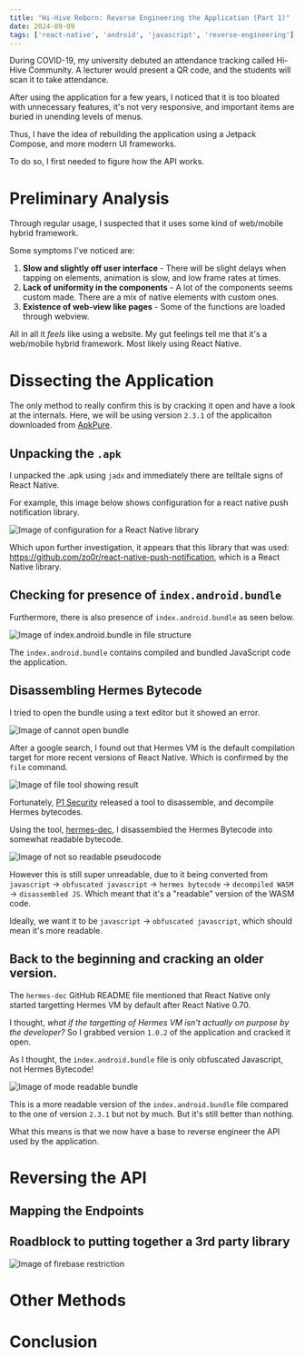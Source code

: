```yaml
---
title: "Hi-Hive Reborn: Reverse Engineering the Application (Part 1)"
date: 2024-09-09
tags: ['react-native', 'android', 'javascript', 'reverse-engineering']
---
```


During COVID-19, my university debuted an attendance tracking called Hi-Hive Community. A lecturer would present a QR code, and the students will scan it to take attendance.

After using the application for a few years, I noticed that it is too bloated with unnecessary features, it's not very responsive, and important items are buried in unending levels of menus.

Thus, I have the idea of rebuilding the application using a Jetpack Compose, and more modern UI frameworks.

To do so, I first needed to figure how the API works.

# Preliminary Analysis
Through regular usage, I suspected that it uses some kind of web/mobile hybrid framework. 

Some symptoms I've noticed are:
1. **Slow and slightly off user interface** - There will be slight delays when tapping on elements, animation is slow, and low frame rates at times.
2. **Lack of uniformity in the components** - A lot of the components seems custom made. There are a mix of native elements with custom ones.
3. **Existence of web-view like pages** - Some of the functions are loaded through webview.

All in all it _feels_ like using a website. My gut feelings tell me that it's a web/mobile hybrid framework. Most likely using React Native.

# Dissecting the Application
The only method to really confirm this is by cracking it open and have a look at the internals. Here, we will be using version `2.3.1` of the applicaiton downloaded from [ApkPure](https://apkpure.com/hi-hive-community/com.slc.hihive.community).

## Unpacking the `.apk`
I unpacked the .apk using `jadx` and immediately there are telltale signs of React Native.

For example, this image below shows configuration for a react native push notification library.

![Image of configuration for a React Native library](./images/reactnative_proof.png "Image of configuration for a React Native library")

Which upon further investigation, it appears that this library that was used: https://github.com/zo0r/react-native-push-notification, which is a React Native library.

## Checking for presence of `index.android.bundle`

Furthermore, there is also presence of `index.android.bundle` as seen below.

![Image of index.android.bundle in file structure](./images/reactnative_bundle_proof.png "Image of index.android.bundle in file structure")

The `index.android.bundle` contains compiled and bundled JavaScript code the application.

## Disassembling Hermes Bytecode
I tried to open the bundle using a text editor but it showed an error. 

![Image of cannot open bundle](./images/cannot_open_bundle.png "Image of cannot open bundle")

After a google search, I found out that Hermes VM is the default compilation target for more recent versions of React Native. Which is confirmed by the `file` command.

![Image of file tool showing result](./images/file_command_result.png "Image of file tool showing result")

Fortunately, [P1 Security](https://www.p1sec.com/blog/releasing-hermes-dec-an-open-source-disassembler-and-decompiler-for-the-react-native-hermes-bytecode) released a tool to disassemble, and decompile Hermes bytecodes.

Using the tool, [hermes-dec](https://github.com/P1sec/hermes-dec/), I disassembled the Hermes Bytecode into somewhat readable bytecode.

![Image of not so readable pseudocode](./images/not_so_readable_pseudocode.png "Image of not so readable pseudocode")

However this is still super unreadable, due to it being converted from `javascript` -> `obfuscated javascript` -> `hermes bytecode` -> `decompiled WASM` -> `disassembled JS`. Which meant that it's a "readable" version of the WASM code.

Ideally, we want it to be `javascript` -> `obfuscated javascript`, which should mean it's more readable.

## Back to the beginning and cracking an older version.
The `hermes-dec` GitHub README file mentioned that React Native only started targetting Hermes VM by default after React Native 0.70.

I thought, _what if the targetting of Hermes VM isn't actually on purpose by the developer?_ So I grabbed version `1.0.2` of the application and cracked it open.

As I thought, the `index.android.bundle` file is only obfuscated Javascript, not Hermes Bytecode!

![Image of mode readable bundle](./images/more_readable_bundle.png "Image of mode readable bundle")

This is a more readable version of the `index.android.bundle` file compared to the one of version `2.3.1` but not by much. But it's still better than nothing.

What this means is that we now have a base to reverse engineer the API used by the application.

# Reversing the API


## Mapping the Endpoints


## Roadblock to putting together a 3rd party library
![Image of firebase restriction](./images/firebase_restriction.png "Image of firebase restriction")

# Other Methods


# Conclusion
